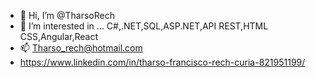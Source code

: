 - 👋 Hi, I’m @TharsoRech
- 👀 I’m interested in ... C#,.NET,SQL,ASP.NET,API REST,HTML CSS,Angular,React
- 📫 Tharso_rech@hotmail.com
- https://www.linkedin.com/in/tharso-francisco-rech-curia-821951199/

<!---
TharsoRech/TharsoRech is a ✨ special ✨ repository because its `README.md` (this file) appears on your GitHub profile.
You can click the Preview link to take a look at your changes.
--->
